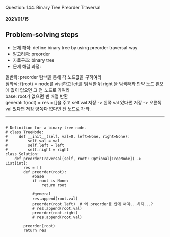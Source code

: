 Question: 144. Binary Tree Preorder Traversal
#### 2021/01/15


## Problem-solving steps
* 문제 해석: define binary tree by using preorder traversal way
* 알고리즘: preorder
* 자료구조: binary tree
* 문제 해결 과정: 

일반화: preorder 탐색을 통해 각 노드값을 구하여라  
점화식: f(root) = node를 visit하고 left를 탐색한 뒤 right 을 탐색해라 만약 노드 왼오에 값이 없으면 그 전 노드로 가여라  
base: root가 없으면 빈 배열 반환  
general: f(root) = res = []을 주고 self.val 저장 -> 왼쪽 val 있다면 저장 -> 오른쪽 val 있다면 저장 양쪽다 없다면 전 노드로 가라.  



---

```python3

# Definition for a binary tree node.
# class TreeNode:
#     def __init__(self, val=0, left=None, right=None):
#         self.val = val
#         self.left = left
#         self.right = right
class Solution:
    def preorderTraversal(self, root: Optional[TreeNode]) -> List[int]:
        res = []
        def preorder(root):
            #base
            if root is None:
                return root
            
            #general
            res.append(root.val)
            preorder(root.left)  # 왜 preorder를 안에 써야...하지...?
            # res.append(root.val)
            preorder(root.right)
            # res.append(root.val)
            
        preorder(root)
        return res
        
          

```
